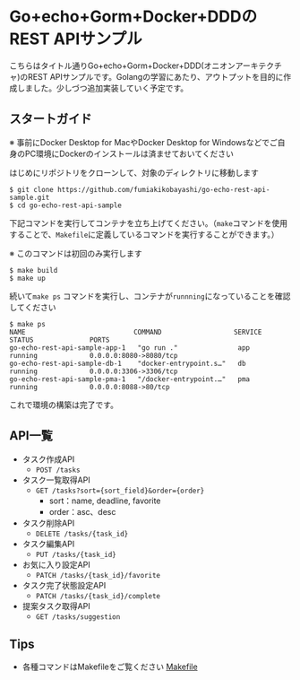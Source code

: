 # Go+echo+Gorm+Docker+DDDのREST APIサンプル
こちらはタイトル通りGo+echo+Gorm+Docker+DDD(オニオンアーキテクチャ)のREST APIサンプルです。Golangの学習にあたり、アウトプットを目的に作成しました。少しづつ追加実装していく予定です。

## スタートガイド
※ 事前にDocker Desktop for MacやDocker Desktop for Windowsなどでご自身のPC環境にDockerのインストールは済ませておいてください

はじめにリポジトリをクローンして、対象のディレクトリに移動します
```
$ git clone https://github.com/fumiakikobayashi/go-echo-rest-api-sample.git
$ cd go-echo-rest-api-sample
```
下記コマンドを実行してコンテナを立ち上げてください。（`make`コマンドを使用することで、`Makefile`に定義しているコマンドを実行することができます。）

※ このコマンドは初回のみ実行します
```
$ make build
$ make up
```
続いて`make ps` コマンドを実行し、コンテナが`runnning`になっていることを確認してください
```
$ make ps
NAME                           COMMAND                  SERVICE             STATUS              PORTS
go-echo-rest-api-sample-app-1   "go run ."               app                 running             0.0.0.0:8080->8080/tcp
go-echo-rest-api-sample-db-1    "docker-entrypoint.s…"   db                  running             0.0.0.0:3306->3306/tcp
go-echo-rest-api-sample-pma-1   "/docker-entrypoint.…"   pma                 running             0.0.0.0:8088->80/tcp
```
これで環境の構築は完了です。

## API一覧
- タスク作成API
  - `POST /tasks`
- タスク一覧取得API
  - `GET /tasks?sort={sort_field}&order={order}`
    - sort：name, deadline, favorite
    - order：asc、desc
- タスク削除API
  - `DELETE /tasks/{task_id}`
- タスク編集API
  - `PUT /tasks/{task_id}`
- お気に入り設定API
  - `PATCH /tasks/{task_id}/favorite`
- タスク完了状態設定API
  - `PATCH /tasks/{task_id}/complete`
- 提案タスク取得API
  - `GET /tasks/suggestion`

## Tips
- 各種コマンドはMakefileをご覧ください [Makefile](https://github.com/fumiakikobayashi/customer-management-sample/blob/main/Makefile)
